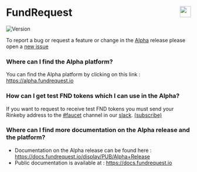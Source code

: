 # FundRequest <img align="right" src="https://fundrequest.io/images/app/header-logo.png" height="30px" />


![Version](https://img.shields.io/badge/version-0.1.0-blue.svg)


To report a bug or request a feature or change in the [Alpha](https://alpha.fundrequest.io) release please open a [new issue](https://github.com/FundRequest/platform/issues/new)


### Where can I find the Alpha platform?
You can find the Alpha platform by clicking on this link : https://alpha.fundrequest.io

### How can I get test FND tokens which I can use in the Alpha?
If you want to request to receive test FND tokens you must send your Rinkeby address to the [#faucet](https://fundrequest.slack.com/messages/faucet) channel in our [slack](https://fundrequest.slack.com). [(subscribe)](https://slack.fundrequest.io)

### Where can I find more documentation on the Alpha release and the platform?
* Documentation on the Alpha release can be found here : https://docs.fundrequest.io/display/PUB/Alpha+Release
* Public documentation is available at : https://docs.fundrequest.io

